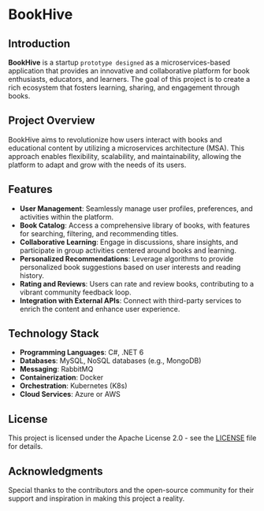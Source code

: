 # BookHive

## Introduction

**BookHive** is a startup `prototype designed` as a microservices-based application that provides an innovative and collaborative platform for book enthusiasts, educators, and learners. The goal of this project is to create a rich ecosystem that fosters learning, sharing, and engagement through books.

## Project Overview

BookHive aims to revolutionize how users interact with books and educational content by utilizing a microservices architecture (MSA). This approach enables flexibility, scalability, and maintainability, allowing the platform to adapt and grow with the needs of its users.

## Features

- **User Management**: Seamlessly manage user profiles, preferences, and activities within the platform.
- **Book Catalog**: Access a comprehensive library of books, with features for searching, filtering, and recommending titles.
- **Collaborative Learning**: Engage in discussions, share insights, and participate in group activities centered around books and learning.
- **Personalized Recommendations**: Leverage algorithms to provide personalized book suggestions based on user interests and reading history.
- **Rating and Reviews**: Users can rate and review books, contributing to a vibrant community feedback loop.
- **Integration with External APIs**: Connect with third-party services to enrich the content and enhance user experience.

## Technology Stack

- **Programming Languages**: C#, .NET 6
- **Databases**: MySQL, NoSQL databases (e.g., MongoDB)
- **Messaging**: RabbitMQ
- **Containerization**: Docker
- **Orchestration**: Kubernetes (K8s)
- **Cloud Services**: Azure or AWS

## License

This project is licensed under the Apache License 2.0 - see the [LICENSE](LICENSE) file for details.

## Acknowledgments

Special thanks to the contributors and the open-source community for their support and inspiration in making this project a reality.
